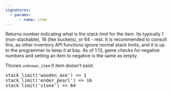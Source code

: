 ```yaml
---
signatures:
  - params:
      - name: item
---
```


Returns number indicating what is the stack limit for the item. Its typically 1 (non-stackable), 16 (like buckets),
or 64 - rest. It is recommended to consult this, as other inventory API functions ignore normal stack limits, and
it is up to the programmer to keep it at bay. As of 1.13, game checks for negative numbers and setting an item to
negative is the same as empty.

Throws `unknown_item` if item doesn't exist.

<pre>
stack_limit('wooden_axe') => 1
stack_limit('ender_pearl') => 16
stack_limit('stone') => 64
</pre>
